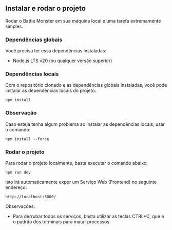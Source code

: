 ## Instalar e rodar o projeto

Rodar o Battle Monster em sua máquina local é uma tarefa extremamente simples.
### Dependências globais
Você precisa ter essa dependências instaladas:

 -  Node.js LTS v20 (ou qualquer versão superior)

### Dependências locais
Com o repositório clonado e as dependências globais instaladas, você pode instalar as dependências locais do projeto:

```
npm install
```

### Observação

Caso esteja tenha algum problema ao instalar as  dependências locais, usar o comando:

```
npm install --force
```

### Rodar o projeto
Para rodar o projeto localmente, basta executar o comando abaixo:

```
npm run dev
```

Isto irá automaticamente expor um Serviço Web (Frontend) no seguinte endereço:

```
http://localhost:3000/
```

Observações:

- Para derrubar todos os serviços, basta utilizar as teclas CTRL+C, que é o padrão dos terminais para matar processos.
